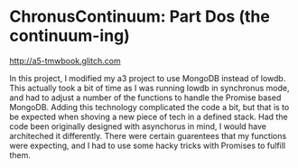 # ChronusContinuum: Part Dos (the continuum-ing)

http://a5-tmwbook.glitch.com

In this project, I modified my a3 project to use MongoDB instead of lowdb.
This actually took a bit of time as I was running lowdb in synchronus mode, and had to adjust a number of the functions to handle the Promise based MongoDB.
Adding this technology complicated the code a bit, but that is to be expected when shoving a new piece of tech in a defined stack.
Had the code been originally designed with asynchorus in mind, I would have architeched it differently.
There were certain guarentees that my functions were expecting, and I had to use some hacky tricks with Promises to fulfill them.